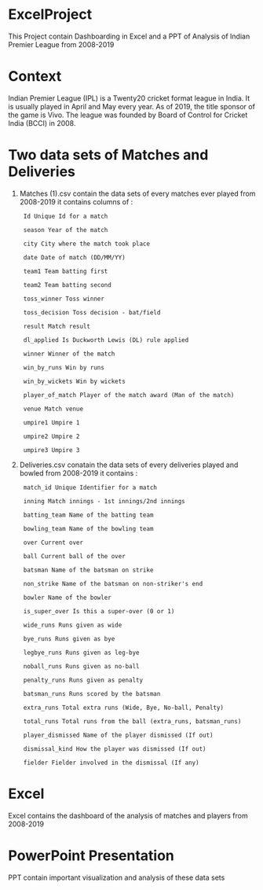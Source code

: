 # ExcelProject
This Project contain Dashboarding in Excel and a PPT of Analysis of Indian Premier League from 2008-2019

# Context
Indian Premier League (IPL) is a Twenty20 cricket format league in India. It is usually played in April and
May every year. As of 2019, the title sponsor of the game is Vivo. The league was founded by Board of Control 
for Cricket India (BCCI) in 2008. 


# Two data sets of Matches and Deliveries


1. Matches (1).csv contain the data sets of every matches ever played from 2008-2019
  it contains columns of :

        Id Unique Id for a match

        season Year of the match

        city City where the match took place

        date Date of match (DD/MM/YY)

        team1 Team batting first

        team2 Team batting second

        toss_winner Toss winner

        toss_decision Toss decision - bat/field

        result Match result

        dl_applied Is Duckworth Lewis (DL) rule applied

        winner Winner of the match

        win_by_runs Win by runs

        win_by_wickets Win by wickets

        player_of_match Player of the match award (Man of the match)

        venue Match venue

        umpire1 Umpire 1

        umpire2 Umpire 2

        umpire3 Umpire 3


   
   
   
2. Deliveries.csv conatain the data sets of every deliveries played and bowled from 2008-2019
   it contains :

        match_id Unique Identifier for a match
        
        inning Match innings - 1st innings/2nd innings
        
        batting_team Name of the batting team
        
        bowling_team Name of the bowling team
        
        over Current over
        
        ball Current ball of the over
        
        batsman Name of the batsman on strike
        
        non_strike Name of the batsman on non-striker's end
        
        bowler Name of the bowler
        
        is_super_over Is this a super-over (0 or 1)
        
        wide_runs Runs given as wide
        
        bye_runs Runs given as bye
        
        legbye_runs Runs given as leg-bye
        
        noball_runs Runs given as no-ball
        
        penalty_runs Runs given as penalty
        
        batsman_runs Runs scored by the batsman
        
        extra_runs Total extra runs (Wide, Bye, No-ball, Penalty)
        
        total_runs Total runs from the ball (extra_runs, batsman_runs)
        
        player_dismissed Name of the player dismissed (If out)
        
        dismissal_kind How the player was dismissed (If out)
        
        fielder Fielder involved in the dismissal (If any)

# Excel
Excel contains the dashboard of the analysis of matches and players from 2008-2019

# PowerPoint Presentation
PPT contain important visualization and analysis of these data sets 

